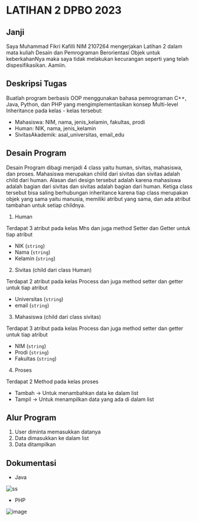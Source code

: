 # LATIHAN 2 DPBO 2023

## Janji
 Saya Muhammad Fikri Kafilli NIM 2107264 mengerjakan Latihan 2 dalam mata kuliah Desain dan Pemrograman Berorientasi Objek untuk keberkahanNya maka saya tidak melakukan kecurangan seperti yang telah dispesifikasikan. Aamiin.

## Deskripsi Tugas
Buatlah program berbasis OOP menggunakan bahasa pemrograman C++, Java, Python, dan PHP yang mengimplementasikan konsep Multi-level Inheritance  pada kelas - kelas tersebut:
* Mahasiswa: NIM, nama, jenis_kelamin, fakultas, prodi
* Human: NIK, nama, jenis_kelamin
* SivitasAkademik: asal_universitas, email_edu

## Desain Program
Desain Program dibagi menjadi 4 class yaitu human, sivitas, mahasiswa, dan proses. Mahasiswa merupakan chiild dari sivitas dan sivitas adalah child dari human. Alasan dari design tersebut adalah karena mahasiswa adalah bagian dari sivitas dan sivitas adalah bagian dari human. Ketiga class tersebut bisa saling berhubungan inheritance karena tiap class merupakan objek yang sama yaitu manusia, memiliki atribut yang sama, dan ada atribut tambahan untuk setiap childnya.


1. Human

  Terdapat 3 atribut pada kelas Mhs dan juga method Setter dan Getter untuk tiap atribut
  * NIK (`string`)
  * Nama (`string`)
  * Kelamin (`string`) 

  
2. Sivitas (child dari class Human)

  Terdapat 2 atribut pada kelas Process dan juga method setter dan getter untuk tiap atribut
  * Universitas (`string`)
  * email (`string`)
 
3. Mahasiswa (child dari class sivitas)

  Terdapat 3 atribut pada kelas Process dan juga method setter dan getter untuk tiap atribut
  * NIM (`string`)
  * Prodi (`string`)
  * Fakultas (`string`)

4. Proses

  Terdapat 2 Method pada kelas proses
  * Tambah -> Untuk menambahkan data ke dalam list
  * Tampil -> Untuk menampilkan data yang ada di dalam list
  
 ## Alur Program
 
1. User diminta memasukkan datanya
2. Data dimasukkan ke dalam list 
3. Data ditampilkan 
 
 ## Dokumentasi
 * Java
 
 ![ss](https://user-images.githubusercontent.com/100756191/218930571-41a36cc2-a06d-4c36-9917-aaa429e7d4ca.png)
 
 * PHP
 
 ![image](https://user-images.githubusercontent.com/100756191/220173105-b2820466-c87c-4247-9a2b-6b8d0c8e87c7.png)



